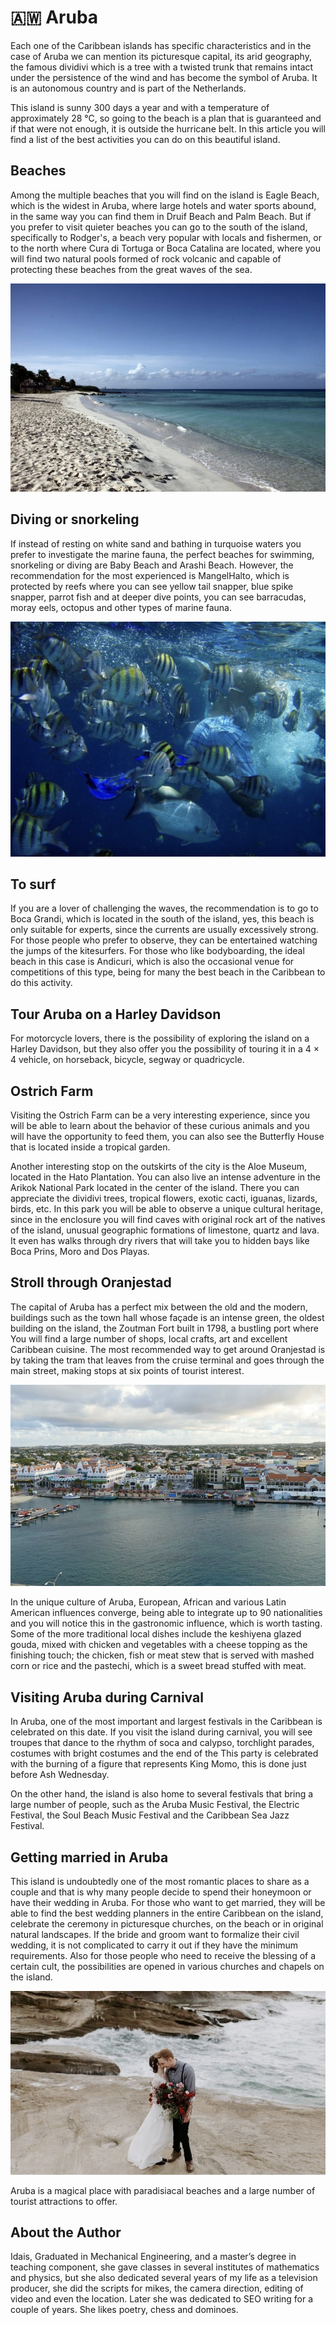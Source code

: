 # 🇦🇼 Aruba

Each one of the Caribbean islands has specific characteristics and in the case of Aruba we can mention its picturesque capital, its arid geography, the famous dividivi which is a tree with a twisted trunk that remains intact under the persistence of the wind and has become the symbol of Aruba. It is an autonomous country and is part of the Netherlands.

This island is sunny 300 days a year and with a temperature of approximately 28 °C, so going to the beach is a plan that is guaranteed and if that were not enough, it is outside the hurricane belt.
In this article you will find a list of the best activities you can do on this beautiful island.

## Beaches

Among the multiple beaches that you will find on the island is Eagle Beach, which is the widest in Aruba, where large hotels and water sports abound, in the same way you can find them in Druif Beach and Palm Beach. But if you prefer to visit quieter beaches you can go to the south of the island, specifically to Rodger's, a beach very popular with locals and fishermen, or to the north where Cura di Tortuga or Boca Catalina are located, where you will find two natural pools formed of rock volcanic and capable of protecting these beaches from the great waves of the sea.

![Beach](_static/images/aruba/beach.png)

## Diving or snorkeling

If instead of resting on white sand and bathing in turquoise waters you prefer to investigate the marine fauna, the perfect beaches for swimming, snorkeling or diving are Baby Beach and Arashi Beach. However, the recommendation for the most experienced is MangelHalto, which is protected by reefs where you can see yellow tail snapper, blue spike snapper, parrot fish and at deeper dive points, you can see barracudas, moray eels, octopus and other types of marine fauna.

![Aruba](_static/images/aruba/diving.png)

## To surf

If you are a lover of challenging the waves, the recommendation is to go to Boca Grandi, which is located in the south of the island, yes, this beach is only suitable for experts, since the currents are usually excessively strong. For those people who prefer to observe, they can be entertained watching the jumps of the kitesurfers. For those who like bodyboarding, the ideal beach in this case is Andicuri, which is also the occasional venue for competitions of this type, being for many the best beach in the Caribbean to do this activity.

## Tour Aruba on a Harley Davidson

For motorcycle lovers, there is the possibility of exploring the island on a Harley Davidson, but they also offer you the possibility of touring it in a 4 × 4 vehicle, on horseback, bicycle, segway or quadricycle.

## Ostrich Farm

Visiting the Ostrich Farm can be a very interesting experience, since you will be able to learn about the behavior of these curious animals and you will have the opportunity to feed them, you can also see the Butterfly House that is located inside a tropical garden.

Another interesting stop on the outskirts of the city is the Aloe Museum, located in the Hato Plantation. You can also live an intense adventure in the Arikok National Park located in the center of the island. There you can appreciate the dividivi trees, tropical flowers, exotic cacti, iguanas, lizards, birds, etc. In this park you will be able to observe a unique cultural heritage, since in the enclosure you will find caves with original rock art of the natives of the island, unusual geographic formations of limestone, quartz and lava. It even has walks through dry rivers that will take you to hidden bays like Boca Prins, Moro and Dos Playas.

## Stroll through Oranjestad

The capital of Aruba has a perfect mix between the old and the modern, buildings such as the town hall whose façade is an intense green, the oldest building on the island, the Zoutman Fort built in 1798, a bustling port where You will find a large number of shops, local crafts, art and excellent Caribbean cuisine. The most recommended way to get around Oranjestad is by taking the tram that leaves from the cruise terminal and goes through the main street, making stops at six points of tourist interest.

![Oranjestad](_static/images/aruba/oranjestad.png)

In the unique culture of Aruba, European, African and various Latin American influences converge, being able to integrate up to 90 nationalities and you will notice this in the gastronomic influence, which is worth tasting. Some of the more traditional local dishes include the keshiyena glazed gouda, mixed with chicken and vegetables with a cheese topping as the finishing touch; the chicken, fish or meat stew that is served with mashed corn or rice and the pastechi, which is a sweet bread stuffed with meat.

## Visiting Aruba during Carnival

In Aruba, one of the most important and largest festivals in the Caribbean is celebrated on this date. If you visit the island during carnival, you will see troupes that dance to the rhythm of soca and calypso, torchlight parades, costumes with bright costumes and the end of the This party is celebrated with the burning of a figure that represents King Momo, this is done just before Ash Wednesday.

On the other hand, the island is also home to several festivals that bring a large number of people, such as the Aruba Music Festival, the Electric Festival, the Soul Beach Music Festival and the Caribbean Sea Jazz Festival.

## Getting married in Aruba

This island is undoubtedly one of the most romantic places to share as a couple and that is why many people decide to spend their honeymoon or have their wedding in Aruba. For those who want to get married, they will be able to find the best wedding planners in the entire Caribbean on the island, celebrate the ceremony in picturesque churches, on the beach or in original natural landscapes. If the bride and groom want to formalize their civil wedding, it is not complicated to carry it out if they have the minimum requirements. Also for those people who need to receive the blessing of a certain cult, the possibilities are opened in various churches and chapels on the island.

![Married](_static/images/aruba/married.png)

Aruba is a magical place with paradisiacal beaches and a large number of tourist attractions to offer.

## About the Author

Idais, Graduated in Mechanical Engineering, and a master’s degree in teaching component, she gave classes in several institutes of mathematics and physics, but she also dedicated several years of my life as a television producer, she did the scripts for mikes, the camera direction, editing of video and even the location. Later she was dedicated to SEO writing for a couple of years. She likes poetry, chess and dominoes.
